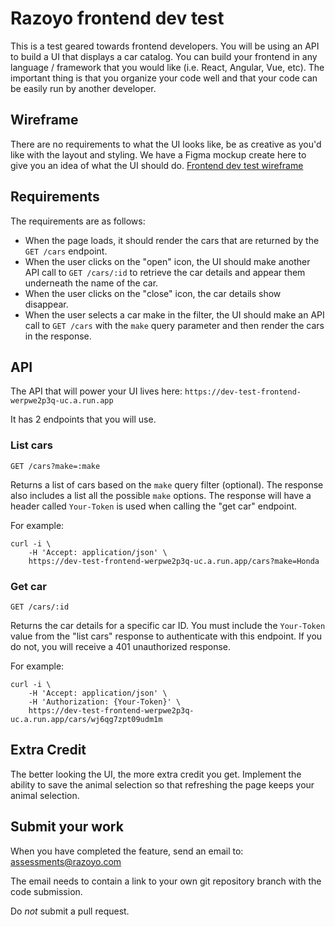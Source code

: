 # Razoyo frontend dev test
This is a test geared towards frontend developers. You will be using an API to build a UI that displays a car catalog. You can build your frontend in any language / framework that you would like (i.e. React, Angular, Vue, etc). The important thing is that you organize your code well and that your code can be easily run by another developer.

## Wireframe
There are no requirements to what the UI looks like, be as creative as you'd like with the layout and styling. We have a Figma mockup create here to give you an idea of what the UI should do.
[Frontend dev test wireframe](https://www.figma.com/file/IdAwya41Fb4FqKp4TJs81s/Frontend-dev-test-wireframe?node-id=0%3A1)

## Requirements
The requirements are as follows:

* When the page loads, it should render the cars that are returned by the `GET /cars` endpoint.
* When the user clicks on the "open" icon, the UI should make another API call to `GET /cars/:id` to retrieve the car details and appear them underneath the name of the car.
* When the user clicks on the "close" icon, the car details show disappear.
* When the user selects a car make in the filter, the UI should make an API call to `GET /cars` with the `make` query parameter and then render the cars in the response.

## API

The API that will power your UI lives here:
`https://dev-test-frontend-werpwe2p3q-uc.a.run.app`

It has 2 endpoints that you will use.

### List cars

```
GET /cars?make=:make
```

Returns a list of cars based on the `make` query filter (optional).
The response also includes a list all the possible `make` options.
The response will have a header called `Your-Token` is used when calling the "get car" endpoint.

For example:
```
curl -i \
    -H 'Accept: application/json' \
    https://dev-test-frontend-werpwe2p3q-uc.a.run.app/cars?make=Honda
```

### Get car

```
GET /cars/:id
```
Returns the car details for a specific car ID.
You must include the `Your-Token` value from the "list cars" response to authenticate with this endpoint. If you do not, you will receive a 401 unauthorized response.

For example:
```
curl -i \
    -H 'Accept: application/json' \
    -H 'Authorization: {Your-Token}' \
    https://dev-test-frontend-werpwe2p3q-uc.a.run.app/cars/wj6qg7zpt09udm1m
```

## Extra Credit
The better looking the UI, the more extra credit you get.
Implement the ability to save the animal selection so that refreshing the page keeps your animal selection.

## Submit your work
When you have completed the feature, send an email to: assessments@razoyo.com

The email needs to contain a link to your own git repository branch with the code submission.

Do *not* submit a pull request.
